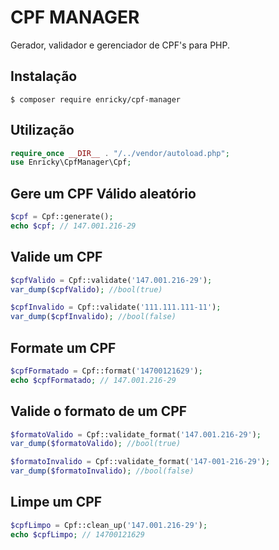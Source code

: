 # CPF MANAGER
Gerador, validador e gerenciador de CPF's para PHP.

## Instalação

```shell
$ composer require enricky/cpf-manager
```

## Utilização
```php
require_once __DIR__ . "/../vendor/autoload.php";
use Enricky\CpfManager\Cpf;
```


## Gere um CPF Válido aleatório

```php
$cpf = Cpf::generate();
echo $cpf; // 147.001.216-29
```

## Valide um CPF

```php
$cpfValido = Cpf::validate('147.001.216-29');
var_dump($cpfValido); //bool(true)

$cpfInvalido = Cpf::validate('111.111.111-11');
var_dump($cpfInvalido); //bool(false)
```

## Formate um CPF

```php
$cpfFormatado = Cpf::format('14700121629');
echo $cpfFormatado; // 147.001.216-29
```

## Valide o formato de um CPF

```php
$formatoValido = Cpf::validate_format('147.001.216-29');
var_dump($formatoValido); //bool(true)

$formatoInvalido = Cpf::validate_format('147-001-216-29');
var_dump($formatoInvalido); //bool(false)
```

## Limpe um CPF

```php
$cpfLimpo = Cpf::clean_up('147.001.216-29');
echo $cpfLimpo; // 14700121629
```

